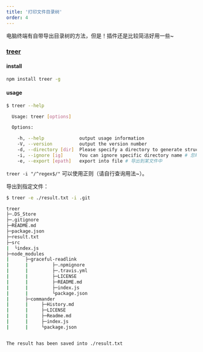 ```yaml
---
title: '打印文件目录树'
order: 4
---
```


<Alert>电脑终端有自带导出目录树的方法，但是！插件还是比较简洁好用一些~</Alert>

### [treer](https://www.npmjs.com/package/treer)

#### install

```bash
npm install treer -g
```

#### usage

```bash
$ treer --help

  Usage: treer [options]

  Options:

    -h, --help             output usage information
    -V, --version          output the version number
    -d, --directory [dir]  Please specify a directory to generate structure tree # 生成指定目录的结构树
    -i, --ignore [ig]      You can ignore specific directory name # 忽略指定的目录
    -e, --export [epath]   export into file # 导出到某文件中
```

`treer -i "/^regex$/"` 可以使用正则（请自行查询用法~）。

导出到指定文件：

```bash
$ treer -e ./result.txt -i .git

treer
├─.DS_Store
├─.gitignore
├─README.md
├─package.json
├─result.txt
├─src
|  └index.js
├─node_modules
|      ├─graceful-readlink
|      |         ├─.npmignore
|      |         ├─.travis.yml
|      |         ├─LICENSE
|      |         ├─README.md
|      |         ├─index.js
|      |         └package.json
|      ├─commander
|      |     ├─History.md
|      |     ├─LICENSE
|      |     ├─Readme.md
|      |     ├─index.js
|      |     └package.json


The result has been saved into ./result.txt
```

